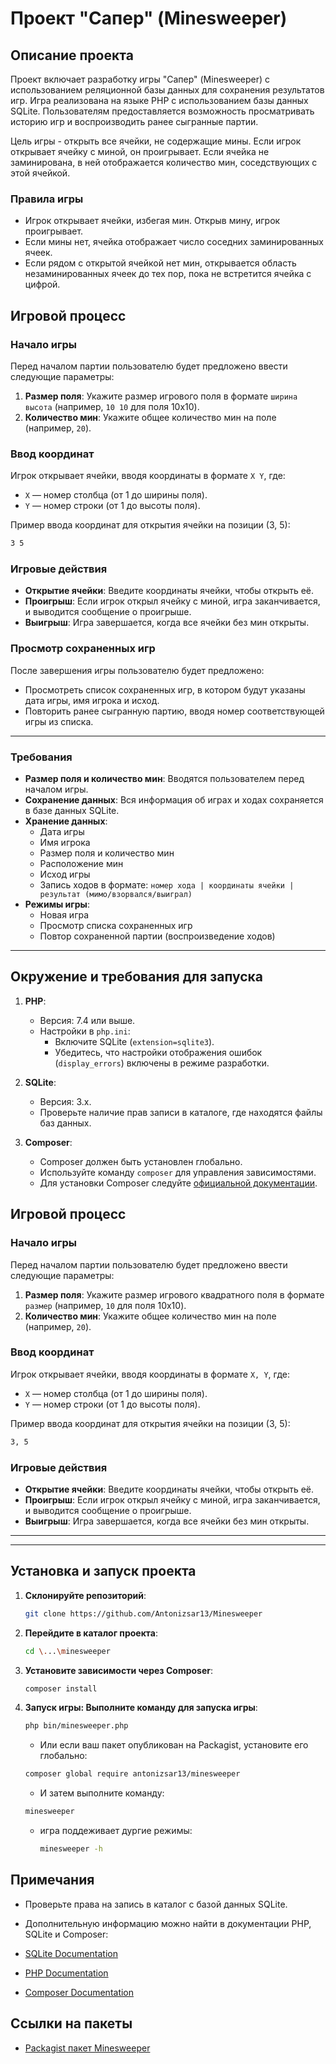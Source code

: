 # Проект "Сапер" (Minesweeper)

## Описание проекта

Проект включает разработку игры "Сапер" (Minesweeper) с использованием реляционной базы данных для сохранения результатов игр. Игра реализована на языке PHP с использованием базы данных SQLite. Пользователям предоставляется возможность просматривать историю игр и воспроизводить ранее сыгранные партии.

Цель игры - открыть все ячейки, не содержащие мины. Если игрок открывает ячейку с миной, он проигрывает. Если ячейка не заминирована, в ней отображается количество мин, соседствующих с этой ячейкой.

### Правила игры

- Игрок открывает ячейки, избегая мин. Открыв мину, игрок проигрывает.
- Если мины нет, ячейка отображает число соседних заминированных ячеек.
- Если рядом с открытой ячейкой нет мин, открывается область незаминированных ячеек до тех пор, пока не встретится ячейка с цифрой.

## Игровой процесс

### Начало игры

Перед началом партии пользователю будет предложено ввести следующие параметры:

1. **Размер поля**: Укажите размер игрового поля в формате `ширина высота` (например, `10 10` для поля 10x10).
2. **Количество мин**: Укажите общее количество мин на поле (например, `20`).

### Ввод координат

Игрок открывает ячейки, вводя координаты в формате `X Y`, где:

- `X` — номер столбца (от 1 до ширины поля).
- `Y` — номер строки (от 1 до высоты поля).

Пример ввода координат для открытия ячейки на позиции (3, 5):

```bash
3 5
```

### Игровые действия

- **Открытие ячейки**: Введите координаты ячейки, чтобы открыть её.
- **Проигрыш**: Если игрок открыл ячейку с миной, игра заканчивается, и выводится сообщение о проигрыше.
- **Выигрыш**: Игра завершается, когда все ячейки без мин открыты.

### Просмотр сохраненных игр

После завершения игры пользователю будет предложено:

- Просмотреть список сохраненных игр, в котором будут указаны дата игры, имя игрока и исход.
- Повторить ранее сыгранную партию, вводя номер соответствующей игры из списка.

---

### Требования

- **Размер поля и количество мин**: Вводятся пользователем перед началом игры.
- **Сохранение данных**: Вся информация об играх и ходах сохраняется в базе данных SQLite.
- **Хранение данных**:
  - Дата игры
  - Имя игрока
  - Размер поля и количество мин
  - Расположение мин
  - Исход игры
  - Запись ходов в формате: `номер хода | координаты ячейки | результат (мимо/взорвался/выиграл)`
- **Режимы игры**:
  - Новая игра
  - Просмотр списка сохраненных игр
  - Повтор сохраненной партии (воспроизведение ходов)

---

## Окружение и требования для запуска

1. **PHP**:

   - Версия: 7.4 или выше.
   - Настройки в `php.ini`:
     - Включите SQLite (`extension=sqlite3`).
     - Убедитесь, что настройки отображения ошибок (`display_errors`) включены в режиме разработки.

2. **SQLite**:

   - Версия: 3.x.
   - Проверьте наличие прав записи в каталоге, где находятся файлы баз данных.

3. **Composer**:
   - Composer должен быть установлен глобально.
   - Используйте команду `composer` для управления зависимостями.
   - Для установки Composer следуйте [официальной документации](https://getcomposer.org/doc/00-intro.md).

## Игровой процесс

### Начало игры

Перед началом партии пользователю будет предложено ввести следующие параметры:

1. **Размер поля**: Укажите размер игрового квадратного поля в формате `размер` (например, `10` для поля 10x10).
2. **Количество мин**: Укажите общее количество мин на поле (например, `20`).

### Ввод координат

Игрок открывает ячейки, вводя координаты в формате `X, Y`, где:

- `X` — номер столбца (от 1 до ширины поля).
- `Y` — номер строки (от 1 до высоты поля).

Пример ввода координат для открытия ячейки на позиции (3, 5):

```bash
3, 5
```

### Игровые действия

- **Открытие ячейки**: Введите координаты ячейки, чтобы открыть её.
- **Проигрыш**: Если игрок открыл ячейку с миной, игра заканчивается, и выводится сообщение о проигрыше.
- **Выигрыш**: Игра завершается, когда все ячейки без мин открыты.

---

---

## Установка и запуск проекта

1. **Склонируйте репозиторий**:

   ```bash
   git clone https://github.com/Antonizsar13/Minesweeper
   ```

2. **Перейдите в каталог проекта**:

   ```bash
   cd \...\minesweeper
   ```

3. **Установите зависимости через Composer**:

   ```bash
   composer install
   ```

4. **Запуск игры: Выполните команду для запуска игры**:

   ```bash
   php bin/minesweeper.php
   ```

   - Или если ваш пакет опубликован на Packagist, установите его глобально:

   ```bash
   composer global require antonizsar13/minesweeper
   ```

   - И затем выполните команду:

   ```bash
   minesweeper
   ```

   - игра поддеживает дургие режимы:
     ```bash
     minesweeper -h
     ```

## Примечания

- Проверьте права на запись в каталог с базой данных SQLite.

- Дополнительную информацию можно найти в документации PHP, SQLite и Composer:

- [SQLite Documentation](https://www.sqlite.org/docs.html)
- [PHP Documentation](https://www.php.net/docs.php)
- [Composer Documentation](https://getcomposer.org/doc/)

## Ссылки на пакеты

- [Packagist пакет Minesweeper](https://packagist.org/packages/antonizsar13/minesweeper)
